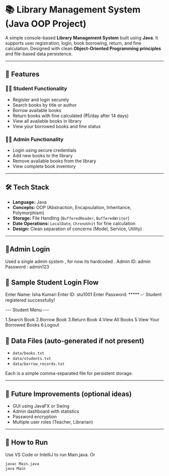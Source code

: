 # 📚 Library Management System (Java OOP Project)

A simple console-based **Library Management System** built using **Java**. It supports user registration, login, book borrowing, return, and fine calculation. Designed with clean **Object-Oriented Programming principles** and file-based data persistence.

---

## 🔧 Features

### 👩‍🎓 Student Functionality
- Register and login securely
- Search books by title or author
- Borrow available books
- Return books with fine calculated (₹5/day after 14 days)
- View all available books in library
- View your borrowed books and fine status

### 👨‍💼 Admin Functionality
- Login using secure credentials
- Add new books to the library
- Remove available books from the library
- View complete book inventory

---

## 🛠 Tech Stack

- **Language:** Java
- **Concepts:** OOP (Abstraction, Encapsulation, Inheritance, Polymorphism)
- **Storage:** File Handling (`BufferedReader`, `BufferedWriter`)
- **Date Operations:** `LocalDate`, `ChronoUnit` for fine calculation
- **Design:** Clean separation of concerns (Model, Service, Utility)

---

## 🧪Admin Login
Used a single admin system , for now its hardcoded .
Admin ID: admin
Password : admin123


## 🧪 Sample Student Login Flow

Enter Name: Isha Kumari
Enter ID: stu1001
Enter Password: *****
✅ Student registered successfully!

--- Student Menu ---

1.Search Book
2.Borrow Book
3.Return Book
4.View All Books
5.View Your Borrowed Books
6.Logout

## 📂 Data Files (auto-generated if not present)

- `data/books.txt`
- `data/students.txt`
- `data/borrow_records.txt`

Each is a simple comma-separated file for persistent storage.

---

## 💬 Future Improvements (optional ideas)

- GUI using JavaFX or Swing
- Admin dashboard with statistics
- Password encryption
- Multiple user roles (Teacher, Librarian)

---

## 🚀 How to Run
Use VS Code or IntelliJ to run Main.java.
Or
```bash
javac Main.java
java Main

